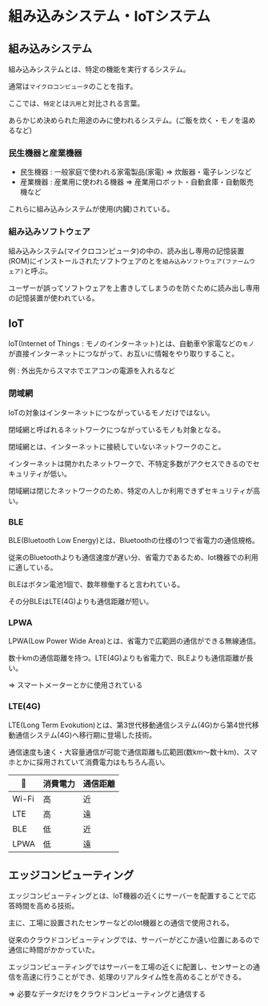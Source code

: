 # 組み込みシステム・IoTシステム

## 組み込みシステム

組み込みシステムとは、特定の機能を実行するシステム。

通常は`マイクロコンピュータ`のことを指す。

ここでは、`特定`とは`汎用`と対比される言葉。

あらかじめ決められた用途のみに使われるシステム。(ご飯を炊く・モノを温めるなど)

### 民生機器と産業機器

- 民生機器 : 一般家庭で使われる家電製品(家電) => 炊飯器・電子レンジなど
- 産業機器 : 産業用に使われる機器 => 産業用ロボット・自動倉庫・自動販売機など

これらに組み込みシステムが使用(内臓)されている。

### 組み込みソフトウェア

組み込みシステム(マイクロコンピュータ)の中の、読み出し専用の記憶装置(ROM)にインストールされたソフトウェアのとを`組み込みソフトウェア(ファームウェア)`と呼ぶ。

ユーザーが誤ってソフトウェアを上書きしてしまうのを防ぐために読み出し専用の記憶装置が使われている。

## IoT

IoT(Internet of Things : モノのインターネット)とは、自動車や家電などの`モノ`が直接インターネットにつながって、お互いに情報をやり取りすること。

例 : 外出先からスマホでエアコンの電源を入れるなど

### 閉域網

IoTの対象はインターネットにつながっているモノだけではない。

閉域網と呼ばれるネットワークにつながっているモノも対象となる。

閉域網とは、インターネットに接続していないネットワークのこと。

インターネットは開かれたネットワークで、不特定多数がアクセスできるのでセキュリティが低い。

閉域網は閉じたネットワークのため、特定の人しか利用できずセキュリティが高い。

### BLE

BLE(Bluetooth Low Energy)とは、Bluetoothの仕様の1つで省電力の通信規格。

従来のBluetoothよりも通信速度が遅い分、省電力であるため、Iot機器での利用に適している。

BLEはボタン電池1個で、数年稼働すると言われている。

その分BLEはLTE(4G)よりも通信距離が短い。

### LPWA

LPWA(Low Power Wide Area)とは、省電力で広範囲の通信ができる無線通信。

数十kmの通信距離を持つ。LTE(4G)よりも省電力で、BLEよりも通信距離が長い。

=> スマートメーターとかに使用されている

### LTE(4G)

LTE(Long Term Evokution)とは、第3世代移動通信システム(4G)から第4世代移動通信システム(4G)へ移行期に登場した技術。

通信速度も速く・大容量通信が可能で通信距離も広範囲(数km～数十km)、スマホとかに採用されていて消費電力はもちろん高い。

| :dog: | 消費電力 | 通信距離 |
|-------|----------|----------|
| Wi-Fi | 高       | 近       |
| LTE   | 高       | 遠       |
| BLE   | 低       | 近       |
| LPWA  | 低       | 遠       |

## エッジコンピューティング

エッジコンピューティングとは、IoT機器の近くにサーバーを配置することで応答時間を高める技術。

主に、工場に設置されたセンサーなどのIot機器との通信で使用される。

従来のクラウドコンピューティングでは、サーバーがどこか遠い位置にあるので通信に時間がかかっていた。

エッジコンピューティングではサーバーを工場の近くに配置し、センサーとの通信を高速に行うことができ、処理のリアルタイム性を高めることができる。

=> 必要なデータだけをクラウドコンピューティングと通信する

